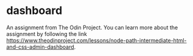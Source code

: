 # dashboard
An assignment from The Odin Project. You can learn more about the assignment by following the link https://www.theodinproject.com/lessons/node-path-intermediate-html-and-css-admin-dashboard.
